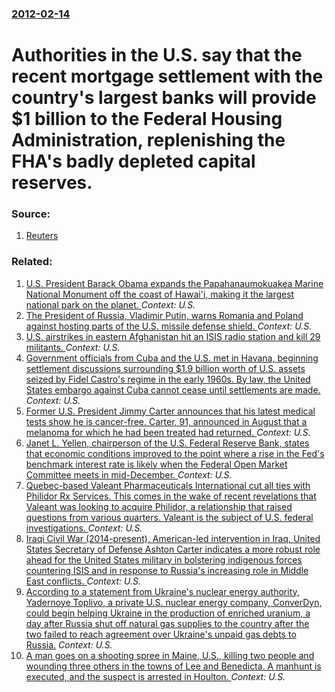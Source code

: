 ### [2012-02-14](/news/2012/02/14/index.md)

# Authorities in the U.S. say that the recent mortgage settlement with the country's largest banks will provide $1 billion to the Federal Housing Administration, replenishing the FHA's badly depleted capital reserves. 




### Source:

1. [Reuters](http://www.reuters.com/article/2012/02/13/us-usa-housing-fha-idUSTRE81C1TO20120213)

### Related:

1. [U.S. President Barack Obama expands the Papahanaumokuakea Marine National Monument off the coast of Hawai'i, making it the largest national park on the planet. ](/news/2016/08/26/u-s-president-barack-obama-expands-the-papahanaumokuakea-marine-national-monument-off-the-coast-of-hawai-i-making-it-the-largest-nationa.md) _Context: U.S._
2. [The President of Russia, Vladimir Putin, warns Romania and Poland against hosting parts of the U.S. missile defense shield. ](/news/2016/05/28/the-president-of-russia-vladimir-putin-warns-romania-and-poland-against-hosting-parts-of-the-u-s-missile-defense-shield.md) _Context: U.S._
3. [ U.S. airstrikes in eastern Afghanistan hit an ISIS radio station and kill 29 militants. ](/news/2016/02/2/u-s-airstrikes-in-eastern-afghanistan-hit-an-isis-radio-station-and-kill-29-militants.md) _Context: U.S._
4. [Government officials from Cuba and the U.S. met in Havana, beginning settlement discussions surrounding $1.9 billion worth of U.S. assets seized by Fidel Castro's regime in the early 1960s.  By law, the United States embargo against Cuba cannot cease until settlements are made. ](/news/2015/12/9/government-officials-from-cuba-and-the-u-s-met-in-havana-beginning-settlement-discussions-surrounding-1-9-billion-worth-of-u-s-assets-se.md) _Context: U.S._
5. [Former U.S. President Jimmy Carter announces that his latest medical tests show he is cancer-free. Carter, 91, announced in August that a melanoma for which he had been treated had returned. ](/news/2015/12/6/former-u-s-president-jimmy-carter-announces-that-his-latest-medical-tests-show-he-is-cancer-free-carter-91-announced-in-august-that-a-me.md) _Context: U.S._
6. [Janet L. Yellen, chairperson of the U.S. Federal Reserve Bank, states that economic conditions improved to the point where a rise in the Fed's benchmark interest rate is likely when the Federal Open Market Committee meets in mid-December. ](/news/2015/12/2/janet-l-yellen-chairperson-of-the-u-s-federal-reserve-bank-states-that-economic-conditions-improved-to-the-point-where-a-rise-in-the-fed.md) _Context: U.S._
7. [Quebec-based Valeant Pharmaceuticals International cut all ties with Philidor Rx Services. This comes in the wake of recent revelations that Valeant was looking to acquire Philidor, a relationship that raised questions from various quarters. Valeant is the subject of U.S. federal investigations. ](/news/2015/10/30/quebec-based-valeant-pharmaceuticals-international-cut-all-ties-with-philidor-rx-services-this-comes-in-the-wake-of-recent-revelations-that.md) _Context: U.S._
8. [Iraqi Civil War (2014-present), American-led intervention in Iraq, United States Secretary of Defense Ashton Carter indicates a more robust role ahead for the United States military in bolstering indigenous forces countering ISIS and in response to Russia's increasing role in Middle East conflicts. ](/news/2015/10/26/iraqi-civil-war-2014apresent-american-led-intervention-in-iraq-united-states-secretary-of-defense-ashton-carter-indicates-a-more-robus.md) _Context: U.S._
9. [According to a statement from Ukraine's nuclear energy authority, Yadernoye Toplivo, a private U.S. nuclear energy company, ConverDyn, could begin helping Ukraine in the production of enriched uranium, a day after Russia shut off natural gas supplies to the country after the two failed to reach agreement over Ukraine's unpaid gas debts to Russia.](/news/2015/07/2/according-to-a-statement-from-ukraine-s-nuclear-energy-authority-yadernoye-toplivo-a-private-u-s-nuclear-energy-company-converdyn-could.md) _Context: U.S._
10. [A man goes on a shooting spree in Maine, U.S., killing two people and wounding three others in the towns of Lee and Benedicta. A manhunt is executed, and the suspect is arrested in Houlton. ](/news/2015/07/17/a-man-goes-on-a-shooting-spree-in-maine-u-s-killing-two-people-and-wounding-three-others-in-the-towns-of-lee-and-benedicta-a-manhunt-is.md) _Context: U.S._
